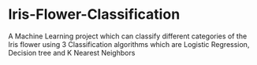 # Iris-Flower-Classification
A Machine Learning project which can classify different categories of the Iris flower using 3 Classification algorithms which are Logistic Regression, Decision tree and K Nearest Neighbors
